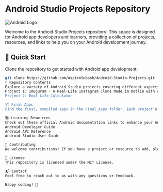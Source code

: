 # Android Studio Projects Repository

![Android Logo](https://developer.android.com/studio/images/studio-icon-stable.png)

Welcome to the Android Studio Projects repository! This space is designed for Android app developers and learners, providing a collection of projects, resources, and links to help you on your Android development journey.

## 🚀 Quick Start

Clone the repository to get started with Android app development:

```bash
git clone https://github.com/AspireSubash/Android-Studio-Projects.git
📂 Repository Contents
Explore a variety of Android Studio projects covering different aspects of app development. Feel free to use, modify, and learn from these projects:
Project 1: Imuguram - A Real-Life Instagram Clone Made in Kotlin with open source api's,
Project 2: Real Life Calculator

📦 Final Apps
Find the final, compiled apps in the Final_Apps folder. Each project's completed app is stored here for easy access.

📚 Learning Resources
Check out these official Android documentation links to enhance your Android development skills:
Android Developer Guide
Android API Reference
Android Studio User Guide

🤝 Contributing
We welcome contributions! If you have a project or resource to add, please follow our Contribution Guidelines.

📝 License
This repository is licensed under the MIT License.

📬 Contact
Feel free to reach out to us with any questions or feedback.

Happy coding! 🚀
```
